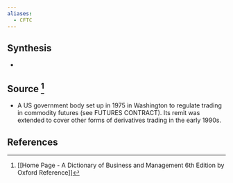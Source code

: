 ```yaml
---
aliases:
  - CFTC
---
```

## Synthesis
- 
## Source [^1]
- A US government body set up in 1975 in Washington to regulate trading in commodity futures (see FUTURES CONTRACT). Its remit was extended to cover other forms of derivatives trading in the early 1990s.
## References

[^1]: [[Home Page - A Dictionary of Business and Management 6th Edition by Oxford Reference]]